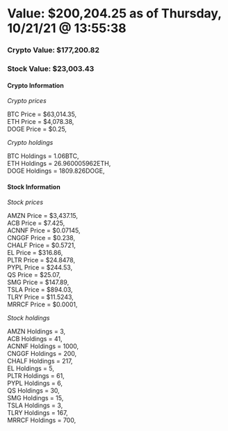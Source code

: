 # Value: $200,204.25 as of Thursday, 10/21/21 @ 13:55:38 

### Crypto Value: $177,200.82

### Stock Value: $23,003.43

#### Crypto Information 
*Crypto prices* 

BTC Price = $63,014.35,  
ETH Price = $4,078.38,  
DOGE Price = $0.25,  


*Crypto holdings* 

BTC Holdings = 1.06BTC,  
ETH Holdings = 26.960005962ETH,  
DOGE Holdings = 1809.826DOGE,  


#### Stock Information 

*Stock prices* 

AMZN Price = $3,437.15,  
ACB Price = $7.425,  
ACNNF Price = $0.07145,  
CNGGF Price = $0.238,  
CHALF Price = $0.5721,  
EL Price = $316.86,  
PLTR Price = $24.8478,  
PYPL Price = $244.53,  
QS Price = $25.07,  
SMG Price = $147.89,  
TSLA Price = $894.03,  
TLRY Price = $11.5243,  
MRRCF Price = $0.0001,  


*Stock holdings* 

AMZN Holdings = 3,  
ACB Holdings = 41,  
ACNNF Holdings = 1000,  
CNGGF Holdings = 200,  
CHALF Holdings = 217,  
EL Holdings = 5,  
PLTR Holdings = 61,  
PYPL Holdings = 6,  
QS Holdings = 30,  
SMG Holdings = 15,  
TSLA Holdings = 3,  
TLRY Holdings = 167,  
MRRCF Holdings = 700,  


